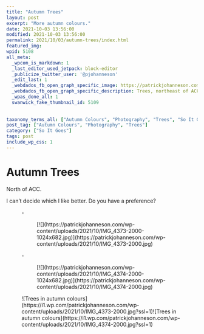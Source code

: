 ```yaml
---
title: "Autumn Trees"
layout: post
excerpt: "More autumn colours."
date: 2021-10-03 13:56:00
modified: 2021-10-03 13:56:00
permalink: 2021/10/03/autumn-trees/index.html
featured_img: 
wpid: 5108
all_meta: 
  _wpcom_is_markdown: 1
  _last_editor_used_jetpack: block-editor
  _publicize_twitter_user: '@pjohanneson'
  _edit_last: 1
  _webdados_fb_open_graph_specific_image: https://patrickjohanneson.com/wp-content/uploads/2021/10/IMG_4374-2000.jpg
  _webdados_fb_open_graph_specific_description: Trees, northeast of ACC
  _wpas_done_all: 1
  swanwick_fake_thumbnail_id: 5109
  
  
taxonomy_terms_all: ["Autumn Colours", "Photography", "Trees", "So It Goes"]
post_tag: ["Autumn Colours", "Photography", "Trees"]
category: ["So It Goes"]
tags: post
include_wp_css: 1
---
```


# Autumn Trees

North of ACC.

I can’t decide which I like better. Do you have a preference?

<figure class="is-layout-flex wp-block-gallery-181 wp-block-gallery columns-2 is-cropped">- <figure>[![](https://patrickjohanneson.com/wp-content/uploads/2021/10/IMG_4373-2000-1024x682.jpg)](https://patrickjohanneson.com/wp-content/uploads/2021/10/IMG_4373-2000.jpg)</figure>
- <figure>[![](https://patrickjohanneson.com/wp-content/uploads/2021/10/IMG_4374-2000-1024x682.jpg)](https://patrickjohanneson.com/wp-content/uploads/2021/10/IMG_4374-2000.jpg)</figure>

</figure><figure class="wp-block-jetpack-image-compare"><div class="juxtapose" data-mode="horizontal">![Trees in autumn colours](https://i1.wp.com/patrickjohanneson.com/wp-content/uploads/2021/10/IMG_4373-2000.jpg?ssl=1)![Trees in autumn colours](https://i1.wp.com/patrickjohanneson.com/wp-content/uploads/2021/10/IMG_4374-2000.jpg?ssl=1)</div></figure>